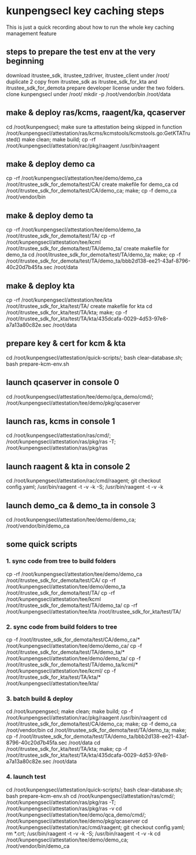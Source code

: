 # kunpengsecl key caching steps

This is just a quick recording about how to run the whole key caching management feature

## steps to prepare the test env at the very beginning

download itrustee_sdk, itrustee_tzdriver, itrustee_client under /root/
duplicate 2 copy from itrustee_sdk as itrustee_sdk_for_kta and itrustee_sdk_for_demota
prepare developer license under the two folders.
clone kunpengsecl under /root/
mkdir -p /root/vendor/bin /root/data

## make & deploy ras/kcms, raagent/ka, qcaserver

cd /root/kunpengsecl;
make sure ta attestation being skipped in function /root/kunpengsecl/attestation/ras/kcms/kcmstools/kcmstools.go:GetKTATrusted()
make clean; make build; cp -rf /root/kunpengsecl/attestation/rac/pkg/raagent /usr/bin/raagent

## make & deploy demo ca

cp -rf /root/kunpengsecl/attestation/tee/demo/demo_ca /root/itrustee_sdk_for_demota/test/CA/
create makefile for demo_ca
cd /root/itrustee_sdk_for_demota/test/CA/demo_ca; make; cp -f demo_ca /root/vendor/bin
 
## make & deploy demo ta

cp -rf /root/kunpengsecl/attestation/tee/demo/demo_ta /root/itrustee_sdk_for_demota/test/TA/
cp -rf /root/kunpengsecl/attestation/tee/kcml /root/itrustee_sdk_for_demota/test/TA/demo_ta/
create makefile for demo_ta
cd /root/itrustee_sdk_for_demota/test/TA/demo_ta; make; cp -f /root/itrustee_sdk_for_demota/test/TA/demo_ta/bbb2d138-ee21-43af-8796-40c20d7b45fa.sec /root/data

## make & deploy kta

cp -rf /root/kunpengsecl/attestation/tee/kta /root/itrustee_sdk_for_kta/test/TA/
create makefile for kta
cd /root/itrustee_sdk_for_kta/test/TA/kta; make; cp -f /root/itrustee_sdk_for_kta/test/TA/kta/435dcafa-0029-4d53-97e8-a7a13a80c82e.sec /root/data

## prepare key & cert for kcm & kta

cd /root/kunpengsecl/attestation/quick-scripts/; bash clear-database.sh; bash prepare-kcm-env.sh

## launch qcaserver in console 0

cd /root/kunpengsecl/attestation/tee/demo/qca_demo/cmd/; /root/kunpengsecl/attestation/tee/demo/pkg/qcaserver

## launch ras,  kcms in console 1

cd /root/kunpengsecl/attestation/ras/cmd/; /root/kunpengsecl/attestation/ras/pkg/ras -T; /root/kunpengsecl/attestation/ras/pkg/ras

## launch raagent & kta in console 2

cd /root/kunpengsecl/attestation/rac/cmd/raagent; git checkout config.yaml; /usr/bin/raagent -t -v -k -S; /usr/bin/raagent -t -v -k

## launch demo_ca & demo_ta in console 3

cd /root/kunpengsecl/attestation/tee/demo/demo_ca; /root/vendor/bin/demo_ca

## some quick scripts

### 1. sync code from tree to build folders

cp -rf /root/kunpengsecl/attestation/tee/demo/demo_ca /root/itrustee_sdk_for_demota/test/CA/
cp -rf /root/kunpengsecl/attestation/tee/demo/demo_ta /root/itrustee_sdk_for_demota/test/TA/
cp -rf /root/kunpengsecl/attestation/tee/kcml /root/itrustee_sdk_for_demota/test/TA/demo_ta/
cp -rf /root/kunpengsecl/attestation/tee/kta /root/itrustee_sdk_for_kta/test/TA/

### 2. sync code from build folders to tree

cp -f /root/itrustee_sdk_for_demota/test/CA/demo_ca/\* /root/kunpengsecl/attestation/tee/demo/demo_ca/ 
cp -f /root/itrustee_sdk_for_demota/test/TA/demo_ta/\* /root/kunpengsecl/attestation/tee/demo/demo_ta/ 
cp -f /root/itrustee_sdk_for_demota/test/TA/demo_ta/kcml/\* /root/kunpengsecl/attestation/tee/kcml/ 
cp -f /root/itrustee_sdk_for_kta/test/TA/kta/\* /root/kunpengsecl/attestation/tee/kta/

### 3. batch build & deploy

cd /root/kunpengsecl; make clean; make build; cp -f /root/kunpengsecl/attestation/rac/pkg/raagent /usr/bin/raagent
cd /root/itrustee_sdk_for_demota/test/CA/demo_ca; make; cp -f demo_ca /root/vendor/bin
cd /root/itrustee_sdk_for_demota/test/TA/demo_ta; make; cp -f /root/itrustee_sdk_for_demota/test/TA/demo_ta/bbb2d138-ee21-43af-8796-40c20d7b45fa.sec /root/data
cd /root/itrustee_sdk_for_kta/test/TA/kta; make; cp -f /root/itrustee_sdk_for_kta/test/TA/kta/435dcafa-0029-4d53-97e8-a7a13a80c82e.sec /root/data

### 4. launch test

cd /root/kunpengsecl/attestation/quick-scripts/; bash clear-database.sh; bash prepare-kcm-env.sh
cd /root/kunpengsecl/attestation/ras/cmd/; /root/kunpengsecl/attestation/ras/pkg/ras -T; /root/kunpengsecl/attestation/ras/pkg/ras -v
cd /root/kunpengsecl/attestation/tee/demo/qca_demo/cmd/; /root/kunpengsecl/attestation/tee/demo/pkg/qcaserver
cd /root/kunpengsecl/attestation/rac/cmd/raagent; git checkout config.yaml; rm *.crt; /usr/bin/raagent -t -v -k -S; /usr/bin/raagent -t -v -k
cd /root/kunpengsecl/attestation/tee/demo/demo_ca; /root/vendor/bin/demo_ca
